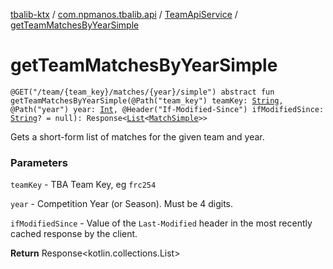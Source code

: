 [tbalib-ktx](../../index.md) / [com.npmanos.tbalib.api](../index.md) / [TeamApiService](index.md) / [getTeamMatchesByYearSimple](./get-team-matches-by-year-simple.md)

# getTeamMatchesByYearSimple

`@GET("/team/{team_key}/matches/{year}/simple") abstract fun getTeamMatchesByYearSimple(@Path("team_key") teamKey: `[`String`](https://kotlinlang.org/api/latest/jvm/stdlib/kotlin/-string/index.html)`, @Path("year") year: `[`Int`](https://kotlinlang.org/api/latest/jvm/stdlib/kotlin/-int/index.html)`, @Header("If-Modified-Since") ifModifiedSince: `[`String`](https://kotlinlang.org/api/latest/jvm/stdlib/kotlin/-string/index.html)`? = null): Response<`[`List`](https://kotlinlang.org/api/latest/jvm/stdlib/kotlin.collections/-list/index.html)`<`[`MatchSimple`](../../com.npmanos.tbalib.model/-match-simple/index.md)`>>`

Gets a short-form list of matches for the given team and year.

### Parameters

`teamKey` - TBA Team Key, eg `frc254`

`year` - Competition Year (or Season). Must be 4 digits.

`ifModifiedSince` - Value of the `Last-Modified` header in the most recently cached response by the client.

**Return**
Response&lt;kotlin.collections.List&gt;

